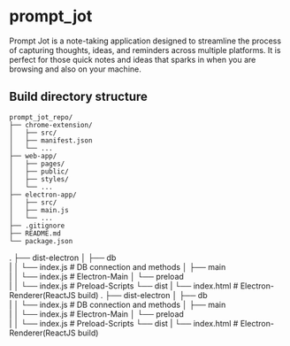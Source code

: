 # prompt_jot
Prompt Jot is a note-taking application designed to streamline the process of capturing thoughts, ideas, and reminders across multiple platforms. It is perfect for those quick notes and ideas that sparks in when you are browsing and also on your machine.

## Build directory structure

    prompt_jot_repo/
    ├── chrome-extension/
    │   ├── src/
    │   ├── manifest.json
    │   └── ...
    ├── web-app/
    │   ├── pages/
    │   ├── public/
    │   ├── styles/
    │   └── ...
    ├── electron-app/
    │   ├── src/
    │   ├── main.js
    │   └── ...
    ├── .gitignore
    ├── README.md
    └── package.json

 .
    ├── dist-electron
    │   ├── db                                         
    |   │   └── index.js                      # DB connection and methods
    │   ├── main                                         
    |   │   └── index.js                      # Electron-Main
    │   └── preload    
    |   │   └── index.js                      # Preload-Scripts
    └── dist
    |   └── index.html                        # Electron-Renderer(ReactJS build)
.
├── dist-electron
│   ├── db                                         
|   │   └── index.js                      # DB connection and methods
│   ├── main                                         
|   │   └── index.js                      # Electron-Main
│   └── preload    
|   │   └── index.js                      # Preload-Scripts
└── dist
|   └── index.html                        # Electron-Renderer(ReactJS build)
